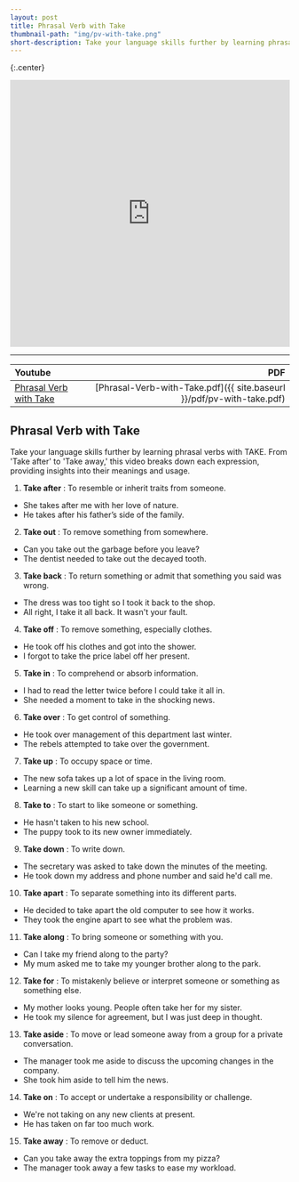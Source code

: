 ```yaml
---
layout: post
title: Phrasal Verb with Take
thumbnail-path: "img/pv-with-take.png"
short-description: Take your language skills further by learning phrasal verbs with TAKE.
---
```


{:.center}

<iframe width="100%" height="480"
src="https://www.youtube.com/embed/cT0aMLgyZeA" 
frameborder="0" 
allow="accelerometer; autoplay; encrypted-media; gyroscope; picture-in-picture" 
allowfullscreen></iframe>

<hr/>

| Youtube      | PDF |
| :---        |    ----:   |
| [Phrasal Verb with Take](https://www.youtube.com/embed/cT0aMLgyZeA) | [Phrasal-Verb-with-Take.pdf]({{ site.baseurl }}/pdf/pv-with-take.pdf) |

## Phrasal Verb with Take

Take your language skills further by learning phrasal verbs with TAKE. From 'Take after' to 'Take away,' this video breaks down each expression, providing insights into their meanings and usage.

1. **Take after** : To resemble or inherit traits from someone.
* She takes after me with her love of nature.
* He takes after his father’s side of the family.

2. **Take out** : To remove something from somewhere.
* Can you take out the garbage before you leave?
* The dentist needed to take out the decayed tooth.

3. **Take back** : To return something or admit that something you said was wrong.
* The dress was too tight so I took it back to the shop.
* All right, I take it all back. It wasn't your fault.

4. **Take off** : To remove something, especially clothes.
* He took off his clothes and got into the shower.
* I forgot to take the price label off her present.

5. **Take in** : To comprehend or absorb information.
* I had to read the letter twice before I could take it all in.
* She needed a moment to take in the shocking news.

6. **Take over** : To get control of something.
* He took over management of this department last winter.
* The rebels attempted to take over the government.

7. **Take up** : To occupy space or time.
* The new sofa takes up a lot of space in the living room.
* Learning a new skill can take up a significant amount of time.

8. **Take to** : To start to like someone or something.
* He hasn't taken to his new school.
* The puppy took to its new owner immediately.

9. **Take down** : To write down.
* The secretary was asked to take down the minutes of the meeting.
* He took down my address and phone number and said he'd call me.

10. **Take apart** : To separate something into its different parts.
* He decided to take apart the old computer to see how it works.
* They took the engine apart to see what the problem was.

11. **Take along** : To bring someone or something with you.
* Can I take my friend along to the party?
* My mum asked me to take my younger brother along to the park.

12. **Take for** : To mistakenly believe or interpret someone or something as something else.
* My mother looks young. People often take her for my sister.
* He took my silence for agreement, but I was just deep in thought.

13. **Take aside** : To move or lead someone away from a group for a private conversation.
* The manager took me aside to discuss the upcoming changes in the company.
* She took him aside to tell him the news.

14. **Take on** : To accept or undertake a responsibility or challenge.
* We're not taking on any new clients at present.
* He has taken on far too much work.

15. **Take away** : To remove or deduct.
* Can you take away the extra toppings from my pizza?
* The manager took away a few tasks to ease my workload.
